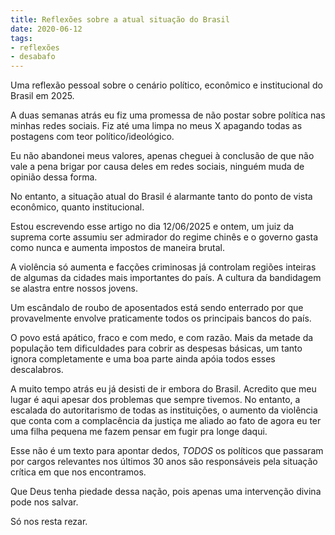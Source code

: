 ```yaml
---
title: Reflexões sobre a atual situação do Brasil
date: 2020-06-12
tags:
- reflexões
- desabafo
---
```

Uma reflexão pessoal sobre o cenário político, econômico e institucional do Brasil em 2025.
<!-- excerpt -->

A duas semanas atrás eu fiz uma promessa de não postar sobre política nas minhas redes sociais.
Fiz até uma limpa no meus X apagando todas as postagens com teor político/ideológico.

Eu não abandonei meus valores, apenas cheguei à conclusão de que não vale a pena brigar
por causa deles em redes sociais, ninguém muda de opinião dessa forma. 

No entanto, a situação atual do Brasil é alarmante tanto do ponto de vista econômico, quanto institucional.

Estou escrevendo esse artigo no dia 12/06/2025 e ontem, um juiz da suprema corte assumiu
ser admirador do regime chinês e o governo gasta como nunca e aumenta impostos de maneira brutal.

A violência só aumenta e facções criminosas já controlam regiões inteiras de algumas da cidades mais importantes do país. A cultura da bandidagem se alastra
entre nossos jovens.

Um escândalo de roubo de aposentados está sendo enterrado por que provavelmente envolve praticamente todos os principais bancos do país.

O povo está apático, fraco e com medo, e com razão. Mais da metade da população tem dificuldades para cobrir as despesas básicas, um tanto ignora completamente e uma boa parte ainda apóia todos esses descalabros.

A muito tempo atrás eu já desisti de ir embora do Brasil. Acredito que meu lugar é aqui apesar
dos problemas que sempre tivemos. No entanto, a escalada do autoritarismo de todas as instituições, o aumento da violência que conta com a complacência da justiça me aliado ao fato de agora eu ter uma filha pequena me fazem pensar em fugir pra longe daqui.

Esse não é um texto para apontar dedos, *TODOS* os políticos que passaram por cargos relevantes
nos últimos 30 anos são responsáveis pela situação crítica em que nos encontramos.

Que Deus tenha piedade dessa nação, pois apenas uma intervenção divina pode nos salvar.

Só nos resta rezar.
